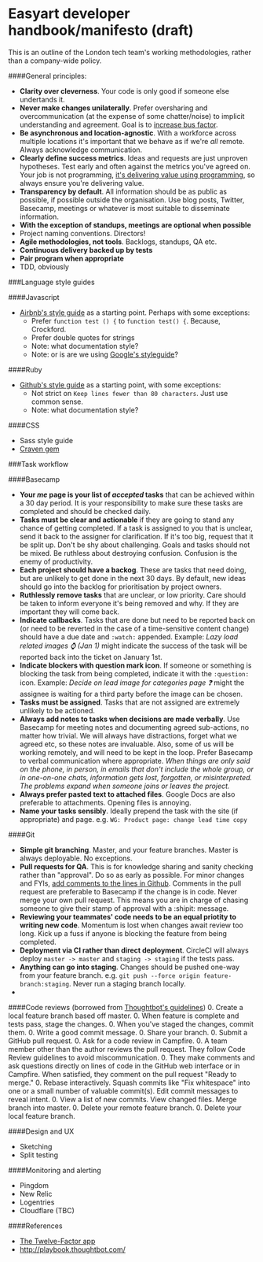 Easyart developer handbook/manifesto (draft)
===========

This is an outline of the London tech team's working methodologies, rather than a company-wide policy.

####General principles:
* __Clarity over cleverness__. Your code is only good if someone else undertands it.
* __Never make changes unilaterally__. Prefer oversharing and overcommunication (at the expense of some chatter/noise) to implicit understanding and agreement. Goal is to [increase bus factor](http://en.wikipedia.org/wiki/Bus_factor).
* __Be asynchronous and location-agnostic__. With a workforce across multiple locations it's important that we behave as if we're _all_ remote. Always acknowledge communication.
* __Clearly define success metrics__. Ideas and requests are just unproven hypotheses. Test early and often against the metrics you've agreed on. Your job is not programming, [it's delivering value using programming](http://blog.bahadir.io/posts/failed-entrepreneur.html), so always ensure you're delivering value.
* __Transparency by default__. All information should be as public as possible, if possible outside the organisation. Use blog posts, Twitter, Basecamp, meetings or whatever is most suitable to disseminate information.
* __With the exception of standups, meetings are optional when possible__
* Project naming conventions. Directors!
* __Agile methodologies, not tools__. Backlogs, standups, QA etc.
* __Continuous delivery backed up by tests__
* __Pair program when appropriate__
* TDD, obviously

###Language style guides
  
####Javascript
* [Airbnb's style guide](https://github.com/airbnb/javascript) as a starting point. Perhaps with some exceptions:
  * Prefer `function test () {` to `function test() {`. Because, Crockford.
  * Prefer double quotes for strings
  * Note: what documentation style?
  * Note: or is are we using [Google's styleguide](http://google-styleguide.googlecode.com/svn/trunk/javascriptguide.xml)?
  
####Ruby
* [Github's style guide](https://github.com/styleguide/ruby) as a starting point, with some exceptions:
  * Not strict on `Keep lines fewer than 80 characters`. Just use common sense.
  * Note: what documentation style?
  
####CSS
* Sass style guide
* [Craven gem](https://github.com/easyart/craven)

###Task workflow

####Basecamp
* __Your _me_ page is your list of _accepted_ tasks__ that can be achieved within a 30 day period. It is your responsibility to make sure these tasks are completed and should be checked daily.
* __Tasks must be clear and actionable__ if they are going to stand any chance of getting completed. If a task is assigned to you that is unclear, send it back to the assigner for clarification. If it's too big, request that it be split up. Don't be shy about challenging. Goals and tasks should not be mixed. Be ruthless about destroying confusion. Confusion is the enemy of productivity.
* __Each project should have a backog__. These are tasks that need doing, but are unlikely to get done in the next 30 days. By default, new ideas should go into the backlog for prioritisation by project owners.
* __Ruthlessly remove tasks__ that are unclear, or low priority. Care should be taken to inform everyone it's being removed and why. If they are important they will come back.
* __Indicate callbacks__. Tasks that are done but need to be reported back on (or need to be reverted in the case of a time-sensitive content change) should have a due date and `:watch:` appended. Example: _Lazy load related images :watch: (Jan 1)_ might indicate the success of the task will be reported back into the ticket on January 1st.
* __Indicate blockers with question mark icon__. If someone or something is blocking the task from being completed, indicate it with the `:question:` icon. Example: _Decide on lead image for categories page :question:_ might the assignee is waiting for a third party before the image can be chosen.
* __Tasks must be assigned__. Tasks that are not assigned are extremely unlikely to be actioned.
* __Always add notes to tasks when decisions are made verbally__. Use Basecamp for meeting notes and documenting agreed sub-actions, no matter how trivial. We will always have distractions, forget what we agreed etc, so these notes are invaluable. Also, some of us will be working remotely, and will need to be kept in the loop. Prefer Basecamp to verbal communication where appropriate. *When things are only said on the phone, in person, in emails that don't include the whole group, or in one-on-one chats, information gets lost, forgotten, or misinterpreted. The problems expand when someone joins or leaves the project.*
* __Always prefer pasted text to attached files__. Google Docs are also preferable to attachments. Opening files is annoying.
* __Name your tasks sensibly__. Ideally prepend the task with the site (if appropriate) and page. e.g. `WG: Product page: change lead time copy`

####Git
* __Simple git branching__. Master, and your feature branches. Master is always deployable. No exceptions.
* __Pull requests for QA__. This is for knowledge sharing and sanity checking rather than "approval". Do so as early as possible. For minor changes and FYIs, [add comments to the lines in Github](https://help.github.com/articles/adding-commit-comments). Comments in the pull request are preferable to Basecamp if the change is in code. Never merge your own pull request. This means you are in charge of chasing someone to give their stamp of approval with a :shipit: message. 
* __Reviewing your teammates' code needs to be an equal priotity to writing new code__. Momentum is lost when changes await review too long. Kick up a fuss if anyone is blocking the feature from being completed.
* __Deployment via CI rather than direct deployment__. CircleCI will always deploy `master -> master` and `staging -> staging` if the tests pass. 
* __Anything can go into staging__. Changes should be pushed one-way from your feature branch. e.g. `git push --force origin feature-branch:staging`. Never run a staging branch locally.
* 

####Code reviews (borrowed from [Thoughtbot's guidelines](http://playbook.thoughtbot.com/#code-reviews))
0. Create a local feature branch based off master.
0. When feature is complete and tests pass, stage the changes.
0. When you've staged the changes, commit them.
0. Write a good commit message.
0. Share your branch.
0. Submit a GitHub pull request.
0. Ask for a code review in Campfire.
0. A team member other than the author reviews the pull request. They follow Code Review guidelines to avoid miscommunication.
0. They make comments and ask questions directly on lines of code in the GitHub web interface or in Campfire.
When satisfied, they comment on the pull request "Ready to merge."
0. Rebase interactively. Squash commits like "Fix whitespace" into one or a small number of valuable commit(s). Edit commit messages to reveal intent.
0. View a list of new commits. View changed files. Merge branch into master.
0. Delete your remote feature branch.
0. Delete your local feature branch.

####Design and UX
* Sketching
* Split testing

####Monitoring and alerting
* Pingdom
* New Relic
* Logentries
* Cloudflare (TBC)

####References
* [The Twelve-Factor app](http://12factor.net/)
* http://playbook.thoughtbot.com/
